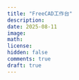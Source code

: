 ```yaml
---
title: "FreeCAD工作台"
description: 
date: 2025-08-11
image: 
math: 
license: 
hidden: false
comments: true
draft: true
---
```






